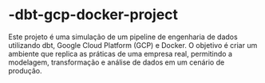 # -dbt-gcp-docker-project
Este projeto é uma simulação de um pipeline de engenharia de dados utilizando dbt, Google Cloud Platform (GCP) e Docker. O objetivo é criar um ambiente que replica as práticas de uma empresa real, permitindo a modelagem, transformação e análise de dados em um cenário de produção.
